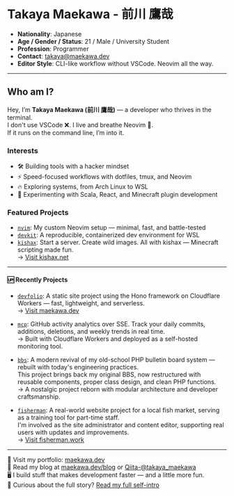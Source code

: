# Takaya Maekawa - 前川 鷹哉

- **Nationality**: Japanese  
- **Age / Gender / Status**: 21 / Male / University Student  
- **Profession**: Programmer  
- **Contact**: [takaya@maekawa.dev](mailto:takaya@maekawa.dev)  
- **Editor Style**: CLI-like workflow without VSCode. Neovim all the way.  

---

## Who am I?

Hey, I’m **Takaya Maekawa (前川 鷹哉)** — a developer who thrives in the terminal.  
I don't use VSCode ❌. I live and breathe Neovim 💨.  
If it runs on the command line, I’m into it.

### Interests

- 🛠 Building tools with a hacker mindset  
- ⚡ Speed-focused workflows with dotfiles, tmux, and Neovim  
- 🔥 Exploring systems, from Arch Linux to WSL  
- 🧪 Experimenting with Scala, React, and Minecraft plugin development  

### Featured Projects

- [`nvim`](https://github.com/takayamaekawa/nvim): My custom Neovim setup — minimal, fast, and battle-tested  
- [`devkit`](https://github.com/takayamaekawa/devkit): A reproducible, containerized dev environment for WSL  
- [`kishax`](https://github.com/takayamaekawa/kishax): Start a server. Create wild images. All with kishax — Minecraft scripting made fun.  
  → [Visit kishax.net](https://kishax.net/)  

---

#### 🆙 Recently Projects

- [`devfolio`](https://github.com/takayamaekawa/devfolio): A static site project using the Hono framework on Cloudflare Workers — fast, lightweight, and serverless.  
  → [Visit maekawa.dev](https://maekawa.dev/)

- [`mcp`](https://github.com/takayamaekawa/mcp): GitHub activity analytics over SSE. Track your daily commits, additions, deletions, and weekly trends in real time.  
  → Built with Cloudflare Workers and deployed as a self-hosted monitoring tool.

- [`bbs`](https://github.com/takayamaekawa/bbs): A modern revival of my old-school PHP bulletin board system — rebuilt with today's engineering practices.  
  This project brings back my original BBS, now restructured with reusable components, proper class design, and clean PHP functions.  
  → A nostalgic project reborn with modular architecture and developer craftsmanship.

- [`fisherman`](https://github.com/takayamaekawa/fisherman): A real-world website project for a local fish market, serving as a training tool for part-time staff.  
  I'm involved as the site administrator and content editor, supporting real users with updates and improvements.  
  → [Visit fisherman.work](https://fisherman.work/)
---

📁 Visit my portfolio: [maekawa.dev](https://maekawa.dev)  
📖 Read my blog at [maekawa.dev/blog](https://maekawa.dev/blog) or [Qiita-@takaya_maekawa](https://qiita.com/takaya_maekawa)  
🖥 I build stuff that makes development faster — and a little more fun.  
👀 Curious about the full story? [Read my full self-intro](https://github.com/takayamaekawa/takayamaekawa/blob/main/README_FULL.md)

